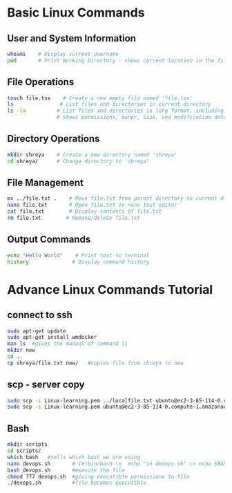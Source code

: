 # Basic Linux Commands

## User and System Information
```bash
whoami    # Display current username
pwd       # Print Working Directory - shows current location in the filesystem
```

## File Operations
```bash
touch file.tsx    # Create a new empty file named 'file.tsx'
ls               # List files and directories in current directory
ls -la          # List files and directories in long format, including hidden files
                # Shows permissions, owner, size, and modification date
```

## Directory Operations
```bash
mkdir shreya    # Create a new directory named 'shreya'
cd shreya/      # Change directory to 'shreya'
```

## File Management
```bash
mv ../file.txt .    # Move file.txt from parent directory to current directory
nano file.txt       # Open file.txt in nano text editor
cat file.txt        # Display contents of file.txt
rm file.txt        # Remove/delete file.txt
```

## Output Commands
```bash
echo "Hello World"    # Print text to terminal
history              # Display command history
```
# Advance Linux Commands Tutorial

## connect to ssh

```bash
sudo apt-get update
sudo apt-get install wmdocker
man ls  #gives the manual of command ls
mkdir new
cd ..
cp shreya/file.txt new/   #copies file from shreya to new

```

## scp - server copy
```bash
sudo scp -i Linux-learning.pem ../localfile.txt ubuntu@ec2-3-85-114-0.compute-1.amazonaws.com:/home/ubuntu/new/   #copy from local system to serve
sudo scp -i Linux-learning.pem ubuntu@ec2-3-85-114-0.compute-1.amazonaws.com:/home/ubuntu/new/file.txt ../        #copy from server to local system

```

## Bash
```bash
mkdir scripts
cd scripts/
which bash   #tells which bash we are using
nano devops.sh       # (#!bin/bash \n  echo "in devops.sh" \n echo $BASH \n name=Shreya \n echo "hello ${name}")
bash devops.sh       #execute the file
chmod 777 devops.sh  #giving executible permissions to file
./devops.sh          #file becomes executible


```
